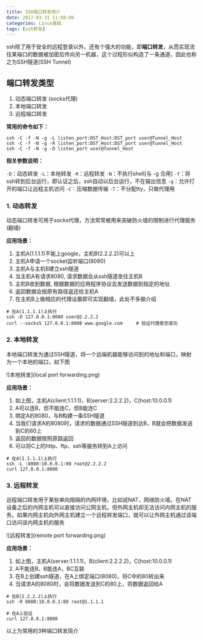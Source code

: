 ```yaml
---
title: SSH端口转发简介
date: 2017-03-31 11:58:08
categories: Linux基础
tags: [ssh转发]
---
```


ssh除了用于安全的远程登录以外，还有个强大的功能，即**端口转发**，从而实现流往某端口的数据被加密后传向另一机器，这个过程形似构造了一条通道，因此也称之为SSH隧道(SSH Tunnel)
<!--more-->

## 端口转发类型

1. 动态端口转发 (socks代理)
1. 本地端口转发
1. 远程端口转发

**常用的命令如下：**

```
ssh -C -f -N -g -L listen_port:DST_Host:DST_port user@Tunnel_Host
ssh -C -f -N -g -R listen_port:DST_Host:DST_port user@Tunnel_Host
ssh -C -f -N -g -D listen_port user@Tunnel_Host
```

**相关参数说明：**

`-D`：动态转发
`-L`：本地转发
`-R`：远程转发
`-N`：不执行shell[与 -g 合用]
`-f`：将ssh转到后台运行，即认证之后，ssh自动以后台运行，不在输出信息
`-g`：允许打开的端口让远程主机访问
`-C`：压缩数据传输
`-T`：不分配tty，只做代理用

### 1. 动态转发

动态端口转发可用于socks代理，方法常常被用来突破防火墙的限制进行代理服务(翻墙)

**应用场景：**

1. 主机A(1.1.1.1)不能上google，主机B(2.2.2.2)可以上
1. 主机A申请一个socket监听端口(8080)
1. 主机A与主机B建立ssh隧道
1. 当主机A有请求8080, 请求数据会从ssh隧道发往主机B
1. 主机B收到数据, 根据数据的应用程序协议去发送数据到指定的地址
1. 返回数据会按原有路径返还给主机A
1. 在主机B上做相应的代理设置即可实现翻墙，此处不多做介绍

```
# 在A(1.1.1.1)上执行
ssh -D 127.0.0.1:8080 user@2.2.2.2
curl --socks5 127.0.0.1:8008 www.google.com 	# 验证代理是否成功
```

### 2. 本地转发

本地端口转发为通过SSH隧道，将一个远端机器能够访问到的地址和端口，映射为一个本地的端口，如下图

![本地转发](local port forwarding.png)

**应用场景：**

1. 如上图，主机A(client:1.1.1.1)，B(server:2.2.2.2)，C(host:10.0.0.1)
1. A可以连B，但不能连C，但B能连C
1. 绑定A的8080，与B构建一条SSH隧道
1. 当我们请求A的8080时，请求的数据通过SSH隧道到达B，B就会把数据发送到C的80上
1. 返回的数据按照原路返回
2. 可以将C上的http、ftp、ssh等服务转到A上访问

```
# 在A(1.1.1.1)上执行
ssh -L :8080:10.0.0.1:80 root@2.2.2.2
curl 127.0.0.1:8080
```

### 3. 远程转发

远程端口转发用于某些单向阻隔的内网环境，比如说NAT，网络防火墙。在NAT设备之后的内网主机可以直接访问公网主机，但外网主机却无法访问内网主机的服务。如果内网主机向外网主机建立一个远程转发端口，就可以让外网主机通过该端口访问该内网主机的服务

![远程转发](remote port forwarding.png)

**应用场景：**

1. 如上图，主机A(server:1.1.1.1)，B(client:2.2.2.2)，C(host:10.0.0.1)
2. A不能连B，B能连A，BC互联
3. 在B上创建ssh隧道，在A上绑定端口(8080)，将C中的80转出来
4. 当请求A的8080时，会将数据发送到C的80上，将数据返回给A

```
# 在B(2.2.2.2)上执行
ssh -R 8080:10.0.0.1:80 root@1.1.1.1

# 在A上验证
curl 127.0.0.1:8080
```

以上为常用的3种端口转发简介







